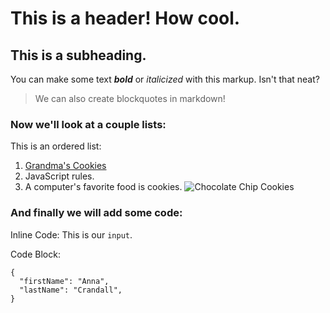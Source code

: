 # This is a header! How cool. 
## This is a subheading. 

You can make some text ***bold*** or *italicized* with this markup. Isn't that neat? 

> We can also create blockquotes in markdown! 

### Now we'll look at a couple lists: 

This is an ordered list: 
1. [Grandma's Cookies](https://www.wideopeneats.com/our-grandmas-classic-chocolate-chip-cookies/) 
2. JavaScript rules.
3. A computer's favorite food is cookies. 
![Chocolate Chip Cookies](https://www.google.com/imgres?imgurl=https%3A%2F%2Flive.staticflickr.com%2F3353%2F4643536339_040a11812c_b.jpg&imgrefurl=https%3A%2F%2Fwww.flickr.com%2Fphotos%2Fkimberlykv%2F4643536339&tbnid=OW2GER2V4JhDcM&vet=12ahUKEwjTi964nuD5AhUFmVMKHffyDs8QMygAegUIARCQAw..i&docid=kQDl-okYIlbetM&w=1024&h=680&itg=1&q=cookies&hl=en&ved=2ahUKEwjTi964nuD5AhUFmVMKHffyDs8QMygAegUIARCQAw) 

### And finally we will add some code: 
Inline Code: 
This is our `input`. 

Code Block: 
```
{
  "firstName": "Anna",
  "lastName": "Crandall",
}
```